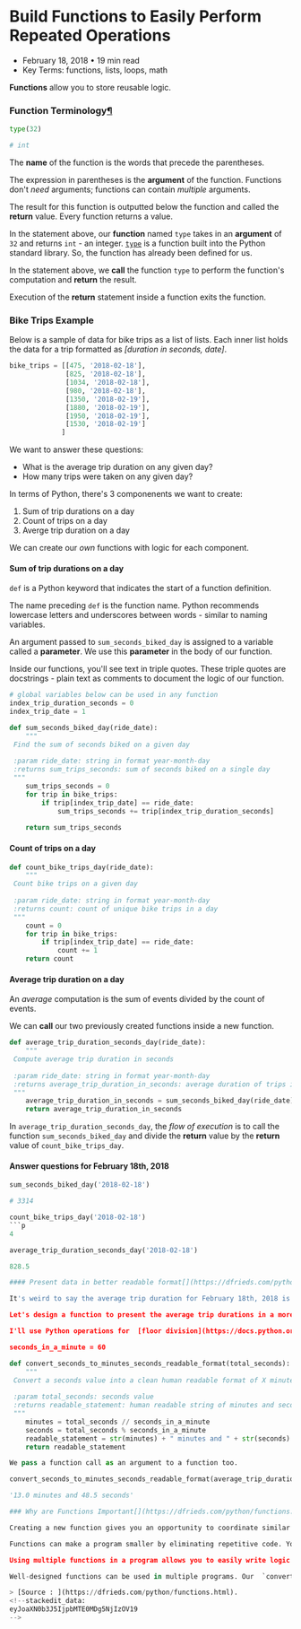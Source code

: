 
# Build Functions to Easily Perform Repeated Operations

-   February 18, 2018 • 19 min read
-   Key Terms: functions, lists, loops, math

**Functions**  allow you to store reusable logic.

### Function Terminology[¶](https://dfrieds.com/python/functions.html#Function-Terminology)
```py
type(32)

# int
```
The  **name**  of the function is the words that precede the parentheses.

The expression in parentheses is the  **argument**  of the function. Functions don't  _need_  arguments; functions can contain  _multiple_  arguments.

The result for this function is outputted below the function and called the  **return**  value. Every function returns a value.

In the statement above, our  **function**  named  `type`  takes in an  **argument**  of  `32`  and returns  `int`  - an integer.  [`type`](https://docs.python.org/3/library/functions.html#type)  is a function built into the Python standard library. So, the function has already been defined for us.

In the statement above, we  **call**  the function  `type`  to perform the function's computation and  **return**  the result.

Execution of the  **return**  statement inside a function exits the function.

### Bike Trips Example[](https://dfrieds.com/python/functions.html#Bike-Trips-Example)

Below is a sample of data for bike trips as a list of lists. Each inner list holds the data for a trip formatted as  _[duration in seconds, date]_.
```py
bike_trips = [[475, '2018-02-18'],
              [825, '2018-02-18'],
              [1034, '2018-02-18'],
              [980, '2018-02-18'],
              [1350, '2018-02-19'],
              [1880, '2018-02-19'],
              [1950, '2018-02-19'],
              [1530, '2018-02-19']
             ]
```
We want to answer these questions:

-   What is the average trip duration on any given day?
-   How many trips were taken on any given day?

In terms of Python, there's 3 componenents we want to create:

1.  Sum of trip durations on a day
2.  Count of trips on a day
3.  Averge trip duration on a day

We can create our  _own_  functions with logic for each component.

#### Sum of trip durations on a day[](https://dfrieds.com/python/functions.html#Sum-of-trip-durations-on-a-day)

`def`  is a Python keyword that indicates the start of a function definition.

The name preceding  `def`  is the function name. Python recommends lowercase letters and underscores between words - similar to naming variables.

An argument passed to  `sum_seconds_biked_day`  is assigned to a variable called a  **parameter**. We use this  **parameter**  in the body of our function.

Inside our functions, you'll see text in triple quotes. These triple quotes are docstrings - plain text as comments to document the logic of our function.
```py
# global variables below can be used in any function
index_trip_duration_seconds = 0
index_trip_date = 1

def sum_seconds_biked_day(ride_date):
    """
 Find the sum of seconds biked on a given day
  
 :param ride_date: string in format year-month-day
 :returns sum_trips_seconds: sum of seconds biked on a single day
 """
    sum_trips_seconds = 0
    for trip in bike_trips:
        if trip[index_trip_date] == ride_date:
            sum_trips_seconds += trip[index_trip_duration_seconds]
        
    return sum_trips_seconds
```
#### Count of trips on a day[](https://dfrieds.com/python/functions.html#Count-of-trips-on-a-day)
```py
def count_bike_trips_day(ride_date):
    """
 Count bike trips on a given day
  
 :param ride_date: string in format year-month-day
 :returns count: count of unique bike trips in a day
 """
    count = 0
    for trip in bike_trips:
        if trip[index_trip_date] == ride_date:
            count += 1
    return count
```
#### Average trip duration on a day[](https://dfrieds.com/python/functions.html#Average-trip-duration-on-a-day)

An  _average_  computation is the sum of events divided by the count of events.

We can  **call**  our two previously created functions inside a new function.
```py
def average_trip_duration_seconds_day(ride_date):
    """
 Compute average trip duration in seconds 
  
 :param ride_date: string in format year-month-day
 :returns average_trip_duration_in_seconds: average duration of trips in a day - units are seconds
 """
    average_trip_duration_in_seconds = sum_seconds_biked_day(ride_date) / count_bike_trips_day(ride_date)
    return average_trip_duration_in_seconds
```
In  `average_trip_duration_seconds_day`, the  _flow of execution_  is to call the function  `sum_seconds_biked_day`  and divide the  **return**  value by the  **return**  value of  `count_bike_trips_day`.

#### Answer questions for February 18th, 2018[](https://dfrieds.com/python/functions.html#Answer-questions-for-February-18th,-2018)
```py
sum_seconds_biked_day('2018-02-18')

# 3314
```
```py
count_bike_trips_day('2018-02-18')
```p
4

average_trip_duration_seconds_day('2018-02-18')

828.5

#### Present data in better readable format[](https://dfrieds.com/python/functions.html#Present-data-in-better-readable-format)

It's weird to say the average trip duration for February 18th, 2018 is 825.5 seconds. You should pronounce it in days.

Let's design a function to present the average trip durations in a more typical format such as 38 minutes and 40 seconds.

I'll use Python operations for  [floor division](https://docs.python.org/3.1/tutorial/introduction.html#numbers)  and  [modulo](https://docs.python.org/3/reference/expressions.html#binary-arithmetic-operations).

seconds_in_a_minute = 60

def convert_seconds_to_minutes_seconds_readable_format(total_seconds):
    """
 Convert a seconds value into a clean human readable format of X minutes and Y seconds
  
 :param total_seconds: seconds value
 :returns readable_statement: human readable string of minutes and seconds
 """
    minutes = total_seconds // seconds_in_a_minute
    seconds = total_seconds % seconds_in_a_minute
    readable_statement = str(minutes) + " minutes and " + str(seconds) + " seconds"
    return readable_statement

We pass a function call as an argument to a function too.

convert_seconds_to_minutes_seconds_readable_format(average_trip_duration_seconds_day('2018-02-18'))

'13.0 minutes and 48.5 seconds'

### Why are Functions Important[](https://dfrieds.com/python/functions.html#Why-are-Functions-Important)

Creating a new function gives you an opportunity to coordinate similar statements together, which makes your code easier to read and debug. Our seconds conversion definition utilizes similar concepts with seconds, minutes and math logic around time conversions.

Functions can make a program smaller by eliminating repetitive code. You'll often hear in programming the acronym DRY - do not repeat yourself. We wrapped  `count_bike_trips_day`  in a function and can utilize it to calculate  _just_  the count of trips in a day as well as the average trip duration of rides in a day. We  _reuse_  our counting logic. It is  _much_  more concise to call a function twice than to copy and paste the body!

Using multiple functions in a program allows you to easily write logic in components - step by step - just as we did with our sum, count and average functions. I find it's quicker to get to the final solution by writing out small functions and utilize them together.

Well-designed functions can be used in multiple programs. Our  `convert_seconds_to_minutes_seconds_readable_format`  can used to analyze the time it takes to repair bikes, the amount of time people spend in a bike store and more.

> [Source : ](https://dfrieds.com/python/functions.html).
<!--stackedit_data:
eyJoaXN0b3J5IjpbMTE0MDg5NjIzOV19
-->